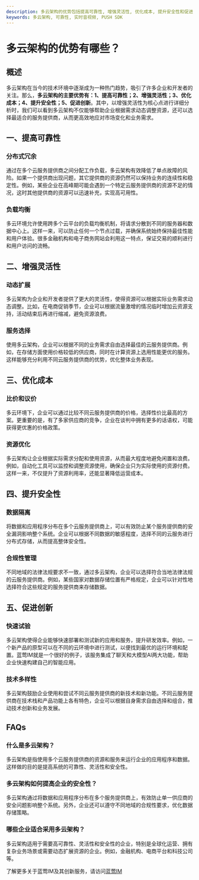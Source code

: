 ```yaml
---
description: 多云架构的优势包括提高可靠性, 增强灵活性, 优化成本, 提升安全性和促进创新。
keywords: 多云架构, 可靠性, 实时音视频, PUSH SDK
---
```

# 多云架构的优势有哪些？

## 概述

多云架构在当今的技术环境中逐渐成为一种热门趋势，吸引了许多企业和开发者的关注。那么，**多云架构的主要优势有：1、提高可靠性；2、增强灵活性；3、优化成本；4、提升安全性；5、促进创新**。其中，以增强灵活性为核心点进行详细分析时，我们可以看到多云架构不仅能够帮助企业根据需求动态调整资源，还可以选择最适合的服务提供商，从而更高效地应对市场变化和业务需求。

## 一、提高可靠性

### 分布式冗余

通过在多个云服务提供商之间分配工作负载，多云架构有效降低了单点故障的风险。如果一个提供商出现问题，其它提供商的资源仍然可以保持业务的连续性和稳定性。例如，某些企业在高峰期可能会遇到一个特定云服务提供商的资源不足的情况，这时其他提供商的资源可以迅速补充，实现高可用性。

### 负载均衡

多云环境允许使用跨多个云平台的负载均衡机制，将请求分散到不同的服务器和数据中心上。这样一来，可以防止任何一个节点过载，并确保系统始终保持最佳性能和用户体验。很多金融机构和电子商务网站会利用这一特点，保证交易的顺利进行和用户访问的流畅。

## 二、增强灵活性

### 动态扩展

多云架构为企业和开发者提供了更大的灵活性，使得资源可以根据实际业务需求动态调整。比如，在电商促销季节，企业可以根据流量激增的情况临时增加云资源支持，活动结束后再进行缩减，避免资源浪费。

### 服务选择

使用多云架构，企业可以根据不同的业务需求自由选择最佳的云服务提供商。例如，在存储方面使用价格较低的供应商，同时在计算资源上选用性能更优的服务。这样能够充分利用不同云服务提供商的优势，优化整体业务表现。

## 三、优化成本

### 比价和议价

多云环境下，企业可以通过比较不同云服务提供商的价格，选择性价比最高的方案。更重要的是，有了多家供应商的竞争，企业在谈判中拥有更多的话语权，可能获得更优惠的价格政策。

### 资源优化

多云架构让企业根据实际需求分配和使用资源，从而最大程度地避免闲置和浪费。例如，自动化工具可以监控和调整资源使用，确保企业只为实际使用的资源付费。这样一来，不仅提升了资源利用率，还能显著降低运营成本。

## 四、提升安全性

### 数据隔离

将数据和应用程序分布在多个云服务提供商上，可以有效防止某个服务提供商的安全漏洞影响整个系统。企业可以根据不同数据的敏感程度，选择不同的云服务进行分布式存储，从而提高整体安全性。

### 合规性管理

不同地域的法律法规要求不一致，通过多云架构，企业可以选择符合当地法律法规的云服务提供商。例如，某些国家对数据存储位置有严格规定，企业可以针对性地选择符合这些规定的服务提供商来存储数据。

## 五、促进创新

### 快速试验

多云架构使得企业能够快速部署和测试新的应用和服务，提升研发效率。例如，一个新产品的原型可以在不同的云环境中进行测试，以便找到最优的运行环境和配置。蓝莺IM就是一个很好的例子，该服务集成了聊天和大模型AI两大功能，帮助企业快速构建自己的智能应用。

### 技术多样性

多云架构鼓励企业使用和尝试不同云服务提供商的新技术和新功能。不同云服务提供商在技术栈和产品功能上各有特色，企业可以根据自身需求自由选择和组合，推动技术创新和业务发展。

## FAQs

### **什么是多云架构？**

多云架构是指使用多个云服务提供商的资源和服务来运行企业的应用程序和数据。这样做的目的是提高系统的可靠性、灵活性和安全性。

### **多云架构如何提高企业的安全性？**

多云架构通过将数据和应用程序分布在多个服务提供商上，有效防止单一供应商的安全问题影响整个系统。另外，企业还可以遵守不同地域的合规性要求，优化数据存储策略。

### **哪些企业适合采用多云架构？**

多云架构适用于需要高可靠性、灵活性和安全性的企业，特别是全球化运营、拥有复杂业务场景或需要动态扩展资源的企业。例如，金融机构、电商平台和科技公司等。

了解更多关于蓝莺IM及其创新服务，请访问[蓝莺IM](https://www.lanyingim.com)